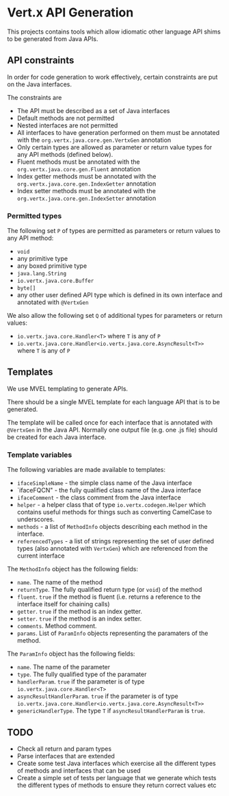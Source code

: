 # Vert.x API Generation

This projects contains tools which allow idiomatic other language API shims to be generated from Java APIs.

## API constraints

In order for code generation to work effectively, certain constraints are put on the Java interfaces.

The constraints are

* The API must be described as a set of Java interfaces
* Default methods are not permitted
* Nested interfaces are not permitted
* All interfaces to have generation performed on them must be annotated with the `org.vertx.java.core.gen.VertxGen` annotation
* Only certain types are allowed as parameter or return value types for any API methods (defined below).
* Fluent methods must be annotated with the `org.vertx.java.core.gen.Fluent` annotation
* Index getter methods must be annotated with the `org.vertx.java.core.gen.IndexGetter` annotation
* Index setter methods must be annotated with the `org.vertx.java.core.gen.IndexSetter` annotation

### Permitted types

The following set `P` of types are permitted as parameters or return values to any API method:

* `void`
* any primitive type
* any boxed primitive type
* `java.lang.String`
* `io.vertx.java.core.Buffer`
* `byte[]`
* any other user defined API type which is defined in its own interface and annotated with `@VertxGen`

We also allow the following set `Q` of additional types for parameters or return values:

* `io.vertx.java.core.Handler<T>` where `T` is any of `P`
* `io.vertx.java.core.Handler<io.vertx.java.core.AsyncResult<T>>` where `T` is any of `P`


## Templates

We use MVEL templating to generate APIs.

There should be a single MVEL template for each language API that is to be generated.

The template will be called once for each interface that is annotated with `@VertxGen` in the Java API. Normally one
output file (e.g. one .js file) should be created for each Java interface.

### Template variables

The following variables are made available to templates:

* `ifaceSimpleName` - the simple class name of the Java interface
* `ifaceFQCN" - the fully qualified class name of the Java interface
* `ifaceComment` - the class comment from the Java interface
* `helper` - a helper class that of type `io.vertx.codegen.Helper` which contains useful methods for things such as
converting CamelCase to underscores.
* `methods` - a list of `MethodInfo` objects describing each method in the interface.
* `referencedTypes` - a list of strings representing the set of user defined types (also annotated with `VertxGen`) which
are referenced from the current interface

The `MethodInfo` object has the following fields:

* `name`. The name of the method
* `returnType`. The fully qualified return type (or `void`) of the method
* `fluent`. `true` if the method is fluent (i.e. returns a reference to the interface itself for chaining calls)
* `getter`. `true` if the method is an index getter.
* `setter`. `true` if the method is an index setter.
* `comments`. Method comment.
* `params`. List of `ParamInfo` objects representing the paramaters of the method.

The `ParamInfo` object has the following fields:

* `name`. The name of the parameter
* `type`. The fully qualified type of the paramater
* `handlerParam`. `true` if the parameter is of type `io.vertx.java.core.Handler<T>`
* `asyncResultHandlerParam`. `true` if the parameter is of type `io.vertx.java.core.Handler<io.vertx.java.core.AsyncResult<T>>`
* `genericHandlerType`. The type `T` if `asyncResultHandlerParam` is `true`.

## TODO

* Check all return and param types
* Parse interfaces that are extended
* Create some test Java interfaces which exercise all the different types of methods and interfaces that can be used
* Create a simple set of tests per language that we generate which tests the different types of methods to ensure
they return correct values etc







